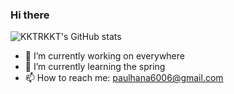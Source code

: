 ### Hi there 

![KKTRKKT's GitHub stats](https://github-readme-stats-sigma-five.vercel.app/api?username=KKTRKKT&count_private=true&show_icons=true&theme=github_dark)

- 🔭 I’m currently working on everywhere
- 🌱 I’m currently learning the spring
- 📫 How to reach me: paulhana6006@gmail.com
